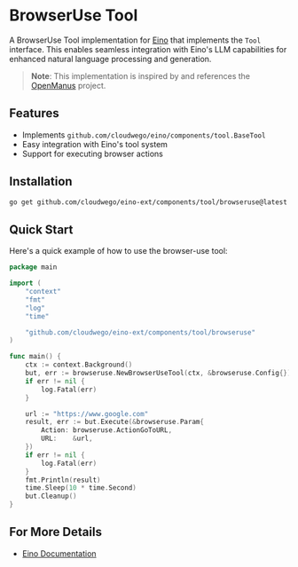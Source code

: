# BrowserUse Tool

A BrowserUse Tool implementation for [Eino](https://github.com/cloudwego/eino) that implements the `Tool` interface. This enables seamless integration with Eino's LLM capabilities for enhanced natural language processing and generation.
> **Note**: This implementation is inspired by and references the [OpenManus](https://github.com/mannaandpoem/OpenManus) project.

## Features

- Implements `github.com/cloudwego/eino/components/tool.BaseTool`
- Easy integration with Eino's tool system
- Support for executing browser actions

## Installation

```bash
go get github.com/cloudwego/eino-ext/components/tool/browseruse@latest
```

## Quick Start

Here's a quick example of how to use the browser-use tool:

```go
package main

import (
	"context"
	"fmt"
	"log"
	"time"

	"github.com/cloudwego/eino-ext/components/tool/browseruse"
)

func main() {
	ctx := context.Background()
	but, err := browseruse.NewBrowserUseTool(ctx, &browseruse.Config{})
	if err != nil {
		log.Fatal(err)
	}

	url := "https://www.google.com"
	result, err := but.Execute(&browseruse.Param{
		Action: browseruse.ActionGoToURL,
		URL:    &url,
	})
	if err != nil {
		log.Fatal(err)
	}
	fmt.Println(result)
	time.Sleep(10 * time.Second)
	but.Cleanup()
}

```

## For More Details

- [Eino Documentation](https://www.cloudwego.io/zh/docs/eino/)
